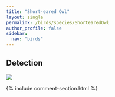 ```yaml
---
title: "Short-eared Owl"
layout: single
permalink: /birds/species/ShortearedOwl
author_profile: false
sidebar:
  nav: "birds"
---
```


<h2>Detection</h2>

<img src="https://beallen.github.io/DevelopmentWebsite/assets/images/birds/ShortearedOwl/det.jpg">

{% include comment-section.html %}
